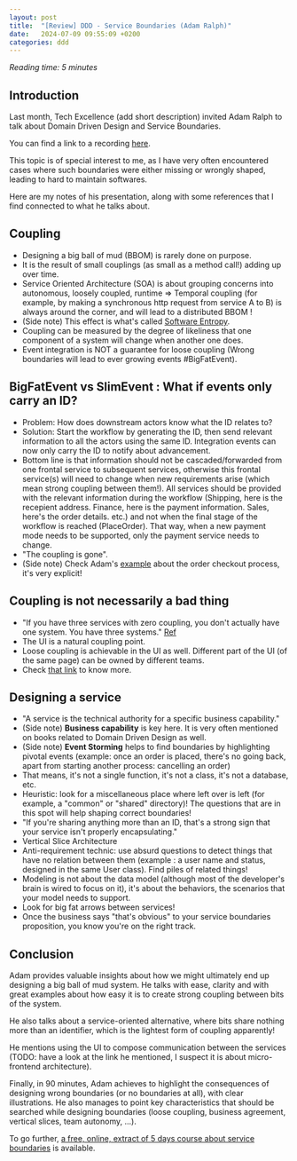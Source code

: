 ```yaml
---
layout: post
title:  "[Review] DDD - Service Boundaries (Adam Ralph)"
date:   2024-07-09 09:55:09 +0200
categories: ddd
---
```


_Reading time: 5 minutes_

## Introduction

Last month, Tech Excellence (add short description) invited Adam Ralph to talk about Domain Driven Design and Service Boundaries.

You can find a link to a recording [here](https://www.youtube.com/watch?v=I5fhtBQ2wQU).

This topic is of special interest to me, as I have very often encountered cases where such boundaries were either missing or wrongly shaped, leading to hard to maintain softwares.

Here are my notes of his presentation, along with some references that I find connected to what he talks about.

## Coupling

  - Designing a big ball of mud (BBOM) is rarely done on purpose.
  - It is the result of small couplings (as small as a method call!) adding up over time.
  - Service Oriented Architecture (SOA) is about grouping concerns into autonomous, loosely coupled, runtime => Temporal coupling (for example, by making a synchronous http request from service A to B) is always around the corner, and will lead to a distributed BBOM !
  - (Side note) This effect is what's called [Software Entropy](https://en.wikipedia.org/wiki/Software_rot).
  - Coupling can be measured by the degree of likeliness that one component of a system will change when another one does.
  - Event integration is NOT a guarantee for loose coupling (Wrong boundaries will lead to ever growing events #BigFatEvent).

## BigFatEvent vs SlimEvent : What if events only carry an ID?

  - Problem: How does downstream actors know what the ID relates to?
  - Solution: Start the workflow by generating the ID, then send relevant information to all the actors using the same ID. Integration events can now only carry the ID to notify about advancement.
  - Bottom line is that information should not be cascaded/forwarded from one frontal service to subsequent services, otherwise this frontal service(s) will need to change when new requirements arise (which mean strong coupling between them!). All services should be provided with the relevant information during the workflow (Shipping, here is the recepient address. Finance, here is the payment information. Sales, here's the order details. etc.) and not when the final stage of the workflow is reached (PlaceOrder). That way, when a new payment mode needs to be supported, only the payment service needs to change.
  - "The coupling is gone".
  - (Side note) Check Adam's [example](https://www.youtube.com/watch?v=I5fhtBQ2wQU&t=817s) about the order checkout process, it's very explicit!

## Coupling is not necessarily a bad thing

  - "If you have three services with zero coupling, you don't actually have one system. You have three systems." [Ref](https://youtu.be/I5fhtBQ2wQU?t=1541)
  - The UI is a natural coupling point.
  - Loose coupling is achievable in the UI as well. Different part of the UI (of the same page) can be owned by different teams.
  - Check [that link](https://go.particular.net/tech-excellence-ui) to know more.

## Designing a service

  - "A service is the technical authority for a specific business capability."
  - (Side note) __Business capability__ is key here. It is very often mentioned on books related to Domain Driven Design as well.
  - (Side note) __Event Storming__ helps to find boundaries by highlighting pivotal events (example: once an order is placed, there's no going back, apart from starting another process: cancelling an order)
  - That means, it's not a single function, it's not a class, it's not a database, etc.
  - Heuristic: look for a miscellaneous place where left over is left (for example, a "common" or "shared" directory)! The questions that are in this spot will help shaping correct boundaries!
  - "If you're sharing anything more than an ID, that's a strong sign that your service isn't properly encapsulating."
  - Vertical Slice Architecture
  - Anti-requirement technic: use absurd questions to detect things that have no relation between them (example : a user name and status, designed in the same User class). Find piles of related things!
  - Modeling is not about the data model (although most of the developer's brain is wired to focus on it), it's about the behaviors, the scenarios that your model needs to support.
  - Look for big fat arrows between services!
  - Once the business says "that's obvious" to your service boundaries proposition, you know you're on the right track.

## Conclusion

Adam provides valuable insights about how we might ultimately end up designing a big ball of mud system. He talks with ease, clarity and with great examples about how easy it is to create strong coupling between bits of the system.

He also talks about a service-oriented alternative, where bits share nothing more than an identifier, which is the lightest form of coupling apparently!

He mentions using the UI to compose communication between the services (TODO: have a look at the link he mentioned, I suspect it is about micro-frontend architecture).

Finally, in 90 minutes, Adam achieves to highlight the consequences of designing wrong boundaries (or no boundaries at all), with clear illustrations. He also manages to point key characteristics that should be searched while designing boundaries (loose coupling, business agreement, vertical slices, team autonomy, ...).

To go further, [a free, online, extract of 5 days course about service boundaries](https://go.particular.net/tech-excellence-boundaries) is available.

